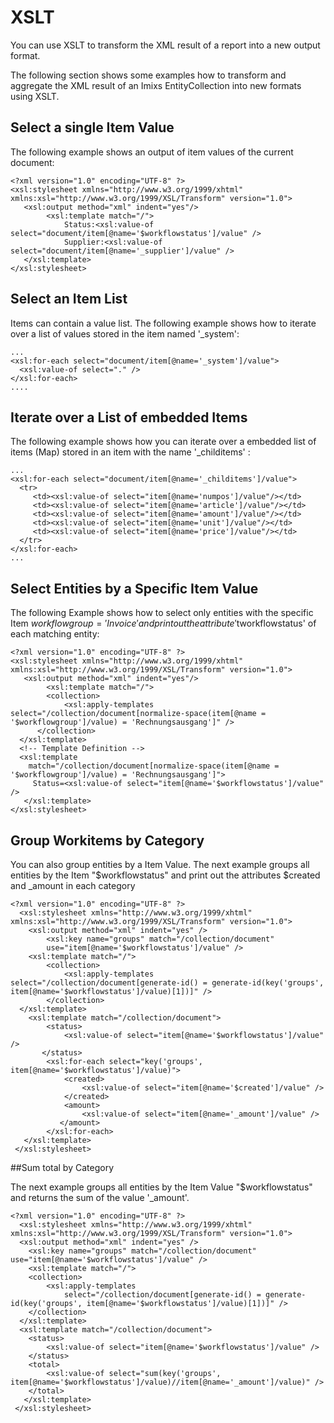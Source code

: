 # XSLT
You can use XSLT to transform the XML result of a report into a new output format.

The following section shows some examples how to transform and aggregate the XML result of an Imixs EntityCollection into new formats using XSLT.

## Select a single Item Value

The following example shows an output of item values of the current document:

    <?xml version="1.0" encoding="UTF-8" ?>
    <xsl:stylesheet xmlns="http://www.w3.org/1999/xhtml" xmlns:xsl="http://www.w3.org/1999/XSL/Transform" version="1.0">
	   <xsl:output method="xml" indent="yes"/>
	    	<xsl:template match="/">
	    		Status:<xsl:value-of select="document/item[@name='$workflowstatus']/value" />
	    		Supplier:<xsl:value-of select="document/item[@name='_supplier']/value" />
       </xsl:template>
    </xsl:stylesheet>
    
## Select an Item List

Items can contain a value list. The following example shows how to iterate over a list of values stored in the item named '_system':
    
	...
	<xsl:for-each select="document/item[@name='_system']/value">
	  <xsl:value-of select="." />
	</xsl:for-each>
	....

## Iterate over a List of embedded Items

The following example shows how you can iterate over a embedded list of items (Map) stored in an item with the name '_childitems' :


	...
	<xsl:for-each select="document/item[@name='_childitems']/value">
	  <tr>
	     <td><xsl:value-of select="item[@name='numpos']/value"/></td>
	     <td><xsl:value-of select="item[@name='article']/value"/></td>
	     <td><xsl:value-of select="item[@name='amount']/value"/></td>
	     <td><xsl:value-of select="item[@name='unit']/value"/></td>
	     <td><xsl:value-of select="item[@name='price']/value"/></td>
	  </tr>
	</xsl:for-each>
	...

 
## Select Entities by a Specific Item Value

The following Example shows how to select only entities with the specific Item $workflowgroup='Invoice' and print out the attribute '$tworkflowstatus' of each matching entity:

    <?xml version="1.0" encoding="UTF-8" ?>
    <xsl:stylesheet xmlns="http://www.w3.org/1999/xhtml" xmlns:xsl="http://www.w3.org/1999/XSL/Transform" version="1.0">
	   <xsl:output method="xml" indent="yes"/>
	    	<xsl:template match="/">
	    	<collection>
		    	<xsl:apply-templates select="/collection/document[normalize-space(item[@name = '$workflowgroup']/value) = 'Rechnungsausgang']" />			
		  </collection>
	  </xsl:template>
	  <!-- Template Definition -->
      <xsl:template
		match="/collection/document[normalize-space(item[@name = '$workflowgroup']/value) = 'Rechnungsausgang']">
      	 Status=<xsl:value-of select="item[@name='$workflowstatus']/value" />
       </xsl:template>
    </xsl:stylesheet>




## Group Workitems by Category

You can also group entities by a Item Value. The next example groups all entities by the Item "$workflowstatus" and print out the attributes $created and _amount in each category


    <?xml version="1.0" encoding="UTF-8" ?>
      <xsl:stylesheet xmlns="http://www.w3.org/1999/xhtml" xmlns:xsl="http://www.w3.org/1999/XSL/Transform" version="1.0">
	    <xsl:output method="xml" indent="yes" />
        	<xsl:key name="groups" match="/collection/document"
		    use="item[@name='$workflowstatus']/value" />
    	<xsl:template match="/">
	    	<collection>
		    	<xsl:apply-templates select="/collection/document[generate-id() = generate-id(key('groups', item[@name='$workflowstatus']/value)[1])]" />
		    </collection>
	  </xsl:template>
    	<xsl:template match="/collection/document">
	    	<status>
		    	<xsl:value-of select="item[@name='$workflowstatus']/value" />
		   </status>
     		<xsl:for-each select="key('groups', item[@name='$workflowstatus']/value)">
	    		<created>
		    		<xsl:value-of select="item[@name='$created']/value" />
			    </created>
		    	<amount>
			    	<xsl:value-of select="item[@name='_amount']/value" />
			   </amount>
		    </xsl:for-each>
	   </xsl:template>
     </xsl:stylesheet>



##Sum total by Category

The next example groups all entities by the Item Value "$workflowstatus" and returns the sum of the value '_amount'.


    <?xml version="1.0" encoding="UTF-8" ?>
      <xsl:stylesheet xmlns="http://www.w3.org/1999/xhtml" xmlns:xsl="http://www.w3.org/1999/XSL/Transform" version="1.0">
      <xsl:output method="xml" indent="yes" />
        <xsl:key name="groups" match="/collection/document" use="item[@name='$workflowstatus']/value" />
    	<xsl:template match="/">
		<collection>
			<xsl:apply-templates
				select="/collection/document[generate-id() = generate-id(key('groups', item[@name='$workflowstatus']/value)[1])]" />
		</collection>
	  </xsl:template>
	  <xsl:template match="/collection/document">
		<status>
			<xsl:value-of select="item[@name='$workflowstatus']/value" />
		</status>
		<total>
			<xsl:value-of select="sum(key('groups', item[@name='$workflowstatus']/value)//item[@name='_amount']/value)" />
		</total>       
	   </xsl:template>
     </xsl:stylesheet>
